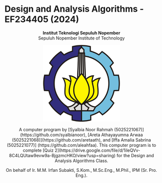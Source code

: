 # Design and Analysis Algorithms - EF234405 (2024)

<p align="center">
  <b>Institut Teknologi Sepuluh Nopember</b><br>
  Sepuluh Nopember Institute of Technology
</p>

<p align="center">
  <img src="Badge_ITS.png" width="50%">
</p>

<p align="center">
  A computer program by [Syalbia Noor Rahmah (5025221067)](https://github.com/syalbianoor), [Areta Athayayumna Arwaa (5025221068)](https://github.com/aretaath), and [Iffa Amalia Sabrina (5025221077)] (https://github.com/aleahfaa). This computer program is to complete [Quiz 2](https://drive.google.com/file/d/1ileQVv-8C4LQUtaw9evw9a-BjgzmcHKO/view?usp=sharing) for the Design and Analysis Algorithms Class.
</p>

<p align="center">
  On behalf of Ir. M.M. Irfan Subakti, S.Kom., M.Sc.Eng., M.Phil., IPM (Sr. Pro. Eng.).
</p>

